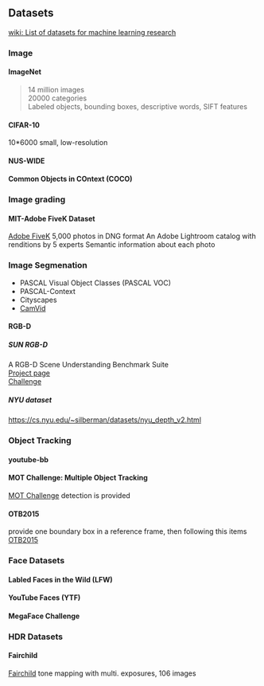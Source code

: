 ## Datasets
[wiki: List of datasets for machine learning research](https://en.wikipedia.org/wiki/List_of_datasets_for_machine-learning_research)
### Image
#### ImageNet
>14 million images  
20000 categories  
Labeled objects, bounding boxes, descriptive words, SIFT features  

#### CIFAR-10
10*6000
small, low-resolution
#### NUS-WIDE

#### Common Objects in COntext (COCO)

### Image grading
#### MIT-Adobe FiveK Dataset
[Adobe FiveK](https://data.csail.mit.edu/graphics/fivek/)
5,000 photos in DNG format
An Adobe Lightroom catalog with renditions by 5 experts
Semantic information about each photo

### Image Segmenation 
* PASCAL Visual Object Classes (PASCAL VOC)
* PASCAL-Context
* Cityscapes
* [CamVid](http://mi.eng.cam.ac.uk/research/projects/VideoRec/CamVid/)
#### RGB-D  
##### SUN RGB-D
A RGB-D Scene Understanding Benchmark Suite  
[Project page](http://rgbd.cs.princeton.edu/)  
[Challenge](http://rgbd.cs.princeton.edu/challenge.html)  

##### NYU dataset
https://cs.nyu.edu/~silberman/datasets/nyu_depth_v2.html

### Object Tracking
#### youtube-bb
#### MOT Challenge: Multiple Object Tracking
[MOT Challenge](https://motchallenge.net/)
detection is provided
#### OTB2015
provide one boundary box in a reference frame, then following this items
[OTB2015](http://cvlab.hanyang.ac.kr/tracker_benchmark/datasets.html)
### Face Datasets
#### Labled Faces in the Wild (LFW)
#### YouTube Faces (YTF)
#### MegaFace Challenge

### HDR Datasets
#### Fairchild
[Fairchild](http://rit-mcsl.org/fairchild//HDR.html)
tone mapping with multi. exposures, 106 images